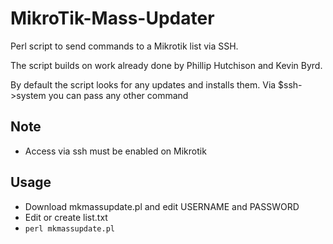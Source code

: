 # MikroTik-Mass-Updater
Perl script to send commands to a Mikrotik list via SSH.

The script builds on work already done by Phillip Hutchison and Kevin Byrd.

By default the script looks for any updates and installs them.
Via $ssh->system you can pass any other command

## Note
- Access via ssh must be enabled on Mikrotik

## Usage
* Download mkmassupdate.pl and edit USERNAME and PASSWORD
* Edit or create list.txt
* ```perl mkmassupdate.pl```
